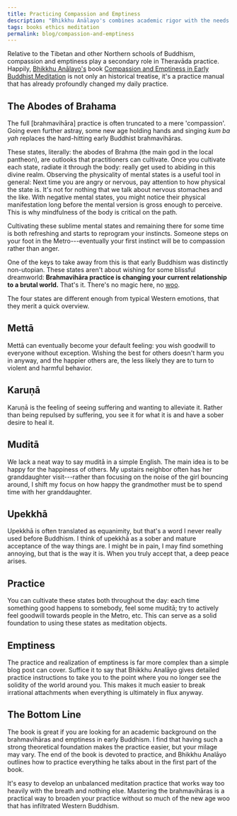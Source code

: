 ```yaml
---
title: Practicing Compassion and Emptiness
description: "Bhikkhu Anālayo's combines academic rigor with the needs of daily practice"
tags: books ethics meditation
permalink: blog/compassion-and-emptiness
---
```


Relative to the Tibetan and other Northern schools of Buddhism, compassion and emptiness play a secondary role in Theravāda practice. Happily, [Bhikkhu Anālayo's][ba-wiki] book [Compassion and Emptiness in Early Buddhist Meditation][amazon] is not only an historical treatise, it's a practice manual that has already profoundly changed my daily practice.

## The Abodes of Brahama

The full [brahmavihāra] practice is often truncated to a mere 'compassion'. Going even further astray, some new age holding hands and singing *kum ba yah* replaces the hard-hitting early Buddhist brahmavihāras.

These states, literally: the abodes of Brahma (the main god in the local pantheon), are outlooks that practitioners can cultivate. Once you cultivate each state, radiate it through the body: really get used to abiding in this divine realm. Observing the physicality of mental states is a useful tool in general: Next time you are angry or nervous, pay attention to how physical the state is. It's not for nothing that we talk about nervous stomaches and the like. With negative mental states, you might notice their physical manifestation long before the mental version is gross enough to perceive. This is why mindfulness of the body is critical on the path.

Cultivating these sublime mental states and remaining there for some time is both refreshing and starts to reprogram your instincts. Someone steps on your foot in the Metro---eventually your first instinct will be to compassion rather than anger.

One of the keys to take away from this is that early Buddhism was distinctly non-utopian. These states aren't about wishing for some blissful dreamworld: **Brahmavihāra practice is changing your current relationship to a brutal world.** That's it. There's no magic here, no [woo][woo].

The four states are different enough from typical Western emotions, that they merit a quick overview.

## Mettā

Mettā can eventually become your default feeling: you wish goodwill to everyone without exception. Wishing the best for others doesn't harm you in anyway, and the happier others are, the less likely they are to turn to violent and harmful behavior.

## Karuṇā

Karuṇā is the feeling of seeing suffering and wanting to alleviate it. Rather than being repulsed by suffering, you see it for what it is and have a sober desire to heal it.

## Muditā

We lack a neat way to say muditā in a simple English. The main idea is to be happy for the happiness of others. My upstairs neighbor often has her granddaughter visit---rather than focusing on the noise of the girl bouncing around, I shift my focus on how happy the grandmother must be to spend time with her granddaughter.

## Upekkhā

Upekkhā is often translated as equanimity, but that's a word I never really used before Buddhism. I think of upekkhā as a sober and mature acceptance of the way things are. I might be in pain, I may find something annoying, but that is the way it is. When you truly accept that, a deep peace arises.

## Practice

You can cultivate these states both throughout the day: each time something good happens to somebody, feel some muditā; try to actively feel goodwill towards people in the Metro, etc. This can serve as a solid foundation to using these states as meditation objects.

## Emptiness

The practice and realization of emptiness is far more complex than a simple blog post can cover. Suffice it to say that Bhikkhu Analāyo gives detailed practice instructions to take you to the point where you no longer see the solidity of the world around you. This makes it much easier to break irrational attachments when everything is ultimately in flux anyway.

## The Bottom Line

The book is great if you are looking for an academic background on the brahmavihāras and emptiness in early Buddhism. I find that having such a strong theoretical foundation makes the practice easier, but your milage may vary. The end of the book is devoted to practice, and Bhikkhu Analāyo outlines how to practice everything he talks about in the first part of the book.  

It's easy to develop an unbalanced meditation practice that works way too heavily with the breath and nothing else. Mastering the brahmavihāras is a practical way to broaden your practice without so much of the new age woo that has infiltrated Western Buddhism.

[ba-wiki]: https://en.wikipedia.org/wiki/Bhikkhu_Analayo
[amazon]: https://www.amazon.com/gp/product/1909314552?pldnSite=1
[bram-wiki]: https://en.wikipedia.org/wiki/Brahmavihara
[woo]: http://rationalwiki.org/wiki/Woo
